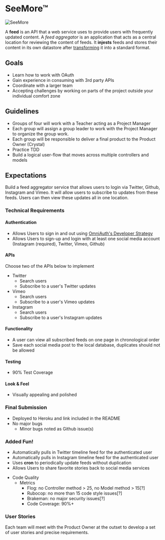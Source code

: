 SeeMore™
============

![SeeMore](http://www.theirishduck.info/wp-content/uploads/2013/06/plant.png)

A **feed** is an API that a web service uses to provide users with frequently updated content. A *feed aggregator*  is an application that acts as a central location for reviewing the content of feeds. It **injests** feeds and stores their content in its own datastore after [transforming](http://en.wikipedia.org/wiki/Extract,_transform,_load) it into a standard format.

## Goals
+ Learn how to work with OAuth
+ Gain experience in consuming with 3rd party APIs
+ Coordinate with a larger team
+ Accepting challenges by working on parts of the project outside your individual comfort zone

## Guidelines

+ Groups of four will work with a Teacher acting as a Project Manager
+ Each group will assign a group leader to work with the Project Manager to organize the group work.
+ Each group will be responsible to deliver a final product to the Product Owner (Crystal)
+ Practice TDD
+ Build a logical user-flow that moves across multiple controllers and models

## Expectations

Build a feed aggregator service that allows users to login via Twitter, Github, Instagram and Vimeo. It will allow users to subscribe to updates from these feeds. Users can then view these updates all in one location.

### Technical Requirements
#### Authentication
  - Allows Users to sign in and out using [OmniAuth's Developer Strategy](http://rubydoc.info/github/intridea/omniauth/master/OmniAuth/Strategies/Developer)
  - Allows Users to sign-up and login with at least one social media account (Instagram (required), Twitter, Vimeo, Github)

#### APIs
  Choose two of the APIs below to implement
  - Twitter
    - Search users
    - Subscribe to a user's Twitter updates
  - Vimeo
    - Search users
    - Subscribe to a user's Vimeo updates
  - Instagram
    - Search users
    - Subscribe to a user's Instagram updates

#### Functionality
  - A user can view all subscribed feeds on one page in chronological order
  - Save each social media post to the local database, duplicates should not be allowed

#### Testing
  - 90% Test Coverage

#### Look & Feel
  - Visually appealing and polished



### Final Submission
- Deployed to Heroku and link included in the README
- No major bugs
  - Minor bugs noted as Github issue(s)



### Added Fun!
  - Automatically pulls in Twitter timeline feed for the authenticated user
  - Automatically pulls in Instagram timeline feed for the authenticated user
  - Uses **cron** to periodically update feeds without duplication
  - Allows Users to share favorite stories back to social media services

+ Code Quality
    * Metrics
        - Flog: no Controller method > 25, no Model method > 15[?]
        - Rubocop: no more than 15 code style issues[?]
        - Brakeman: no major security issues[?]
        - Code Coverage: 90%+


### User Stories
Each team will meet with the Product Owner at the outset to develop a set of user stories and precise requirements.
